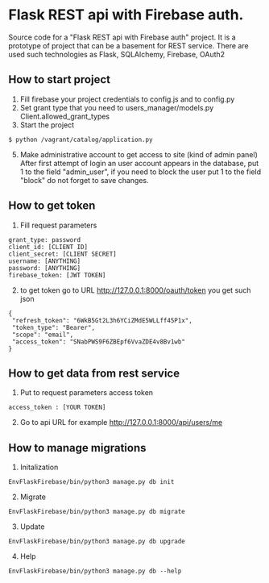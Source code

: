 # Flask REST api with Firebase auth.
Source code for a "Flask REST api with Firebase auth" project.
It is a prototype of project that can be a basement for REST service.
There are used such technologies as Flask, SQLAlchemy, Firebase, OAuth2

## How to start project
1. Fill firebase your project credentials to config.js and to config.py
3. Set grant type that you need to  users_manager/models.py Client.allowed_grant_types
4. Start the project
```
$ python /vagrant/catalog/application.py
```
5. Make administrative account to get access to site (kind of admin panel)
 After first attempt of login an user account appears in the database, put 1 to the field "admin_user",
 if you need to block the user put 1 to the field "block" do not forget to save changes.

## How to get token

1. Fill request parameters
```
grant_type: password
client_id: [CLIENT ID]
client_secret: [CLIENT SECRET]
username: [ANYTHING]
password: [ANYTHING]
firebase_token: [JWT TOKEN]
```
2. to get token go to URL http://127.0.0.1:8000/oauth/token
you get such json
```
{
 "refresh_token": "6WkB5Gt2L3h6YCiZMdE5WLLff45P1x",
 "token_type": "Bearer",
 "scope": "email",
 "access_token": "SNabPWS9F6ZBEpf6VvaZDE4v8Bv1wb"
}
```


## How to get data from rest service

1. Put to request parameters access token
```
access_token : [YOUR TOKEN]
```
2. Go to api URL for example http://127.0.0.1:8000/api/users/me


## How to manage migrations

1. Initalization
```
EnvFlaskFirebase/bin/python3 manage.py db init
```

2. Migrate
```
EnvFlaskFirebase/bin/python3 manage.py db migrate
```

3. Update
```
EnvFlaskFirebase/bin/python3 manage.py db upgrade
```

4. Help
```
EnvFlaskFirebase/bin/python3 manage.py db --help
```